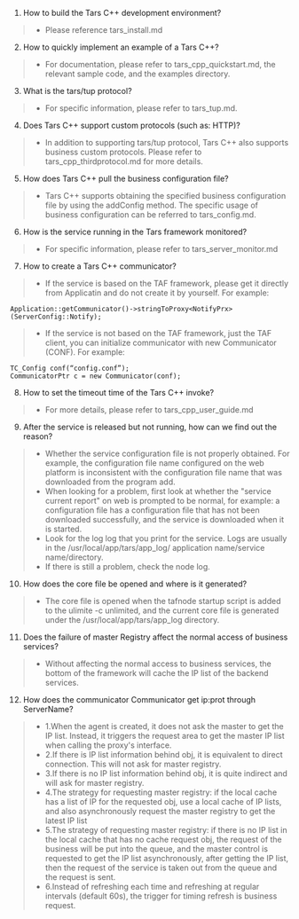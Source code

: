
1. How to build the Tars C++ development environment?
> * Please reference tars_install.md

2. How to quickly implement an example of a Tars C++?
> * For documentation, please refer to tars_cpp_quickstart.md, the relevant sample code, and the examples directory.

3. What is the tars/tup protocol?
> * For specific information, please refer to tars_tup.md.

4. Does Tars C++ support custom protocols (such as: HTTP)?
> * In addition to supporting tars/tup protocol, Tars C++ also supports business custom protocols. Please refer to tars_cpp_thirdprotocol.md for more details.

5. How does Tars C++ pull the business configuration file?
> * Tars C++ supports obtaining the specified business configuration file by using the addConfig method. The specific usage of business configuration can be referred to tars_config.md.

6. How is the service running in the Tars framework monitored?
> * For specific information, please refer to tars_server_monitor.md

7. How to create a Tars C++ communicator?
> * If the service is based on the TAF framework, please get it directly from Applicatin and do not create it by yourself. For example:
```
Application::getCommunicator()->stringToProxy<NotifyPrx>(ServerConfig::Notify);
```
> * If the service is not based on the TAF framework, just the TAF client, you can initialize communicator with new Communicator (CONF). For example:
``` 
TC_Config conf(“config.conf”);
CommunicatorPtr c = new Communicator(conf);
```

8. How to set the timeout time of the Tars C++ invoke?
> * For more details, please refer to tars_cpp_user_guide.md

9. After the service is released but not running, how can we find out the reason?
> * Whether the service configuration file is not properly obtained. For example, the configuration file name configured on the web platform is inconsistent with the configuration file name that was downloaded from the program add.
> * When looking for a problem, first look at whether the "service current report" on web is prompted to be normal, for example: a configuration file has a configuration file that has not been downloaded successfully, and the service is downloaded when it is started.
> * Look for the log log that you print for the service. Logs are usually in the /usr/local/app/tars/app_log/ application name/service name/directory.
> * If there is still a problem, check the node log.

10. How does the core file be opened and where is it generated?
> * The core file is opened when the tafnode startup script is added to the ulimite -c unlimited, and the current core file is generated under the /usr/local/app/tars/app_log directory.

11. Does the failure of master Registry affect the normal access of business services?
> * Without affecting the normal access to business services, the bottom of the framework will cache the IP list of the backend services.

12. How does the communicator Communicator get ip:prot through ServerName?
> * 1.When the agent is created, it does not ask the master to get the IP list. Instead, it triggers the request area to get the master IP list when calling the proxy's interface.
> * 2.If there is IP list information behind obj, it is equivalent to direct connection. This will not ask for master registry.
> * 3.If there is no IP list information behind obj, it is quite indirect and will ask for master registry.
> * 4.The strategy for requesting master registry: if the local cache has a list of IP for the requested obj, use a local cache of IP lists, and also asynchronously request the master registry to get the latest IP list
> * 5.The strategy of requesting master registry: if there is no IP list in the local cache that has no cache request obj, the request of the business will be put into the queue, and the master control is requested to get the IP list asynchronously, after getting the IP list, then the request of the service is taken out from the queue and the request is sent.
> * 6.Instead of refreshing each time and refreshing at regular intervals (default 60s), the trigger for timing refresh is business request.
